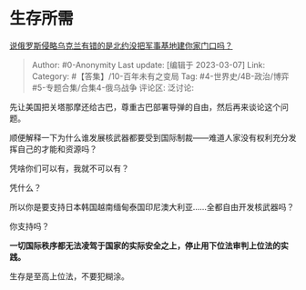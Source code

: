 # 生存所需
[说俄罗斯侵略乌克兰有错的是北约没把军事基地建你家门口吗？](https://www.zhihu.com/question/522420736/answer/2925743816)

> Author: #0-Anonymity
> Last update: [编辑于 2023-03-07]
> Link:
> Category: #【答集】/10-百年未有之变局
> Tag: #4-世界史/4B-政治/博弈 #5-专题合集/合集4-俄乌战争
> 评论区:
> 泛讨论:

先让美国把关塔那摩还给古巴，尊重古巴部署导弹的自由，然后再来谈论这个问题。

顺便解释一下为什么谁发展核武器都要受到国际制裁——难道人家没有权利充分发挥自己的才能和资源吗？

凭啥你们可以有，我就不可以有？

凭什么？

所以你是要支持日本韩国越南缅甸泰国印尼澳大利亚……全都自由开发核武器吗？

你支持吗？

**一切国际秩序都无法凌驾于国家的实际安全之上，停止用下位法审判上位法的实践。**

生存是至高上位法，不要犯糊涂。
